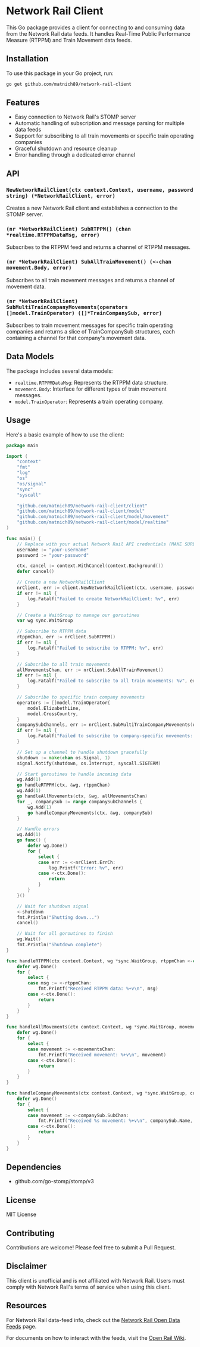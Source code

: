 # Network Rail Client

This Go package provides a client for connecting to and consuming data from the Network Rail data feeds. It handles
Real-Time Public Performance Measure (RTPPM) and Train Movement data feeds.

## Installation

To use this package in your Go project, run:

```bash
go get github.com/matnich89/network-rail-client
```

## Features

* Easy connection to Network Rail's STOMP server
* Automatic handling of subscription and message parsing for multiple data feeds
* Support for subscribing to all train movements or specific train operating companies
* Graceful shutdown and resource cleanup
* Error handling through a dedicated error channel

## API

### `NewNetworkRailClient(ctx context.Context, username, password string) (*NetworkRailClient, error)`

Creates a new Network Rail client and establishes a connection to the STOMP server.

### `(nr *NetworkRailClient) SubRTPPM() (chan *realtime.RTPPMDataMsg, error)`

Subscribes to the RTPPM feed and returns a channel of RTPPM messages.

### `(nr *NetworkRailClient) SubAllTrainMovement() (<-chan movement.Body, error)`

Subscribes to all train movement messages and returns a channel of movement data.

### `(nr *NetworkRailClient) SubMultiTrainCompanyMovements(operators []model.TrainOperator) ([]*TrainCompanySub, error)`

Subscribes to train movement messages for specific train operating companies and returns a slice of TrainCompanySub
structures, each containing a channel for that company's movement data.

## Data Models

The package includes several data models:

* `realtime.RTPPMDataMsg`: Represents the RTPPM data structure.
* `movement.Body`: Interface for different types of train movement messages.
* `model.TrainOperator`: Represents a train operating company.

## Usage

Here's a basic example of how to use the client:

```go
package main

import (
	"context"
	"fmt"
	"log"
	"os"
	"os/signal"
	"sync"
	"syscall"

	"github.com/matnich89/network-rail-client/client"
	"github.com/matnich89/network-rail-client/model"
	"github.com/matnich89/network-rail-client/model/movement"
	"github.com/matnich89/network-rail-client/model/realtime"
)

func main() {
	// Replace with your actual Network Rail API credentials (MAKE SURE TO USE EMV VARS!!!)
	username := "your-username"
	password := "your-password"

	ctx, cancel := context.WithCancel(context.Background())
	defer cancel()

	// Create a new NetworkRailClient
	nrClient, err := client.NewNetworkRailClient(ctx, username, password)
	if err != nil {
		log.Fatalf("Failed to create NetworkRailClient: %v", err)
	}

	// Create a WaitGroup to manage our goroutines
	var wg sync.WaitGroup

	// Subscribe to RTPPM data
	rtppmChan, err := nrClient.SubRTPPM()
	if err != nil {
		log.Fatalf("Failed to subscribe to RTPPM: %v", err)
	}

	// Subscribe to all train movements
	allMovementsChan, err := nrClient.SubAllTrainMovement()
	if err != nil {
		log.Fatalf("Failed to subscribe to all train movements: %v", err)
	}

	// Subscribe to specific train company movements
	operators := []model.TrainOperator{
		model.ElizabethLine,
		model.CrossCountry,
	}
	companySubChannels, err := nrClient.SubMultiTrainCompanyMovements(operators)
	if err != nil {
		log.Fatalf("Failed to subscribe to company-specific movements: %v", err)
	}

	// Set up a channel to handle shutdown gracefully
	shutdown := make(chan os.Signal, 1)
	signal.Notify(shutdown, os.Interrupt, syscall.SIGTERM)

	// Start goroutines to handle incoming data
	wg.Add(1)
	go handleRTPPM(ctx, &wg, rtppmChan)
	wg.Add(1)
	go handleAllMovements(ctx, &wg, allMovementsChan)
	for _, companySub := range companySubChannels {
		wg.Add(1)
		go handleCompanyMovements(ctx, &wg, companySub)
	}

	// Handle errors
	wg.Add(1)
	go func() {
		defer wg.Done()
		for {
			select {
			case err := <-nrClient.ErrCh:
				log.Printf("Error: %v", err)
			case <-ctx.Done():
				return
			}
		}
	}()

	// Wait for shutdown signal
	<-shutdown
	fmt.Println("Shutting down...")
	cancel()

	// Wait for all goroutines to finish
	wg.Wait()
	fmt.Println("Shutdown complete")
}

func handleRTPPM(ctx context.Context, wg *sync.WaitGroup, rtppmChan <-chan *realtime.RTPPMDataMsg) {
	defer wg.Done()
	for {
		select {
		case msg := <-rtppmChan:
			fmt.Printf("Received RTPPM data: %+v\n", msg)
		case <-ctx.Done():
			return
		}
	}
}

func handleAllMovements(ctx context.Context, wg *sync.WaitGroup, movementsChan <-chan movement.Body) {
	defer wg.Done()
	for {
		select {
		case movement := <-movementsChan:
			fmt.Printf("Received movement: %+v\n", movement)
		case <-ctx.Done():
			return
		}
	}
}

func handleCompanyMovements(ctx context.Context, wg *sync.WaitGroup, companySub *client.TrainCompanySub) {
	defer wg.Done()
	for {
		select {
		case movement := <-companySub.SubChan:
			fmt.Printf("Received %s movement: %+v\n", companySub.Name, movement)
		case <-ctx.Done():
			return
		}
	}
}

```

## Dependencies

* github.com/go-stomp/stomp/v3

## License

MIT License

## Contributing

Contributions are welcome! Please feel free to submit a Pull Request.

## Disclaimer

This client is unofficial and is not affiliated with Network Rail. Users must comply with Network Rail's terms of
service when using this client.

## Resources

For Network Rail data-feed info, check out
the [Network Rail Open Data Feeds](https://www.networkrail.co.uk/who-we-are/transparency-and-ethics/transparency/open-data-feeds/)
page.

For documents on how to interact with the feeds, visit
the [Open Rail Wiki](https://wiki.openraildata.com/index.php?title=Main_Page).

